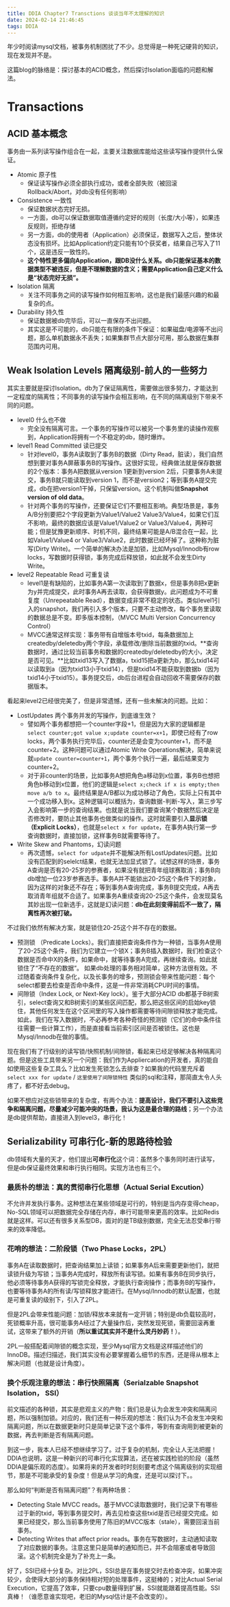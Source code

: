 ```yaml
---
title: DDIA Chapter7 Transctions 谈谈当年不太理解的知识
date: 2024-02-14 21:46:45
tags: DDIA
---
```


年少时阅读mysql文档，被事务机制困扰了不少。总觉得是一种死记硬背的知识，现在发现并不是。

这篇blog的脉络是：探讨基本的ACID概念，然后探讨Isolation面临的问题和解法。

# Transactions

## ACID 基本概念

事务由一系列读写操作组合在一起，主要关注数据库能给这些读写操作提供什么保证。

* Atomic 原子性
    * 保证读写操作必须全部执行成功，或者全部失败（被回滚 Rollback/Abort，对db没有任何影响）
* Consistence 一致性
    * 保证数据状态完好无损。
    * 一方面，db可以保证数据取值遵循约定好的规则（长度/大小等），如果违反规则，拒绝存储
    * 另一方面，db的使用者（Application）必须保证，数据写入之后，整体状态没有损坏。比如Application约定只能有10个获奖者，结果自己写入了11个，这是违反一致性的。
    * **这个特性更多偏向Application，跟DB没什么关系。db只能保证基本的数据类型不被违反，但是不理解数据的含义；需要Application自己定义什么是“状态完好无损”。**
* Isolation 隔离
    * 关注不同事务之间的读写操作如何相互影响，这也是我们最感兴趣的和最复杂的点。
* Durability 持久性
    * 保证数据被db完毕后，可以一直保存不出问题。
    * 其实这是不可能的，db只能在有限的条件下保证：如果磁盘/电源等不出问题，那么单机数据永不丢失；如果集群节点大部分可用，那么数据在集群范围内可用。

## Weak Isolation Levels 隔离级别-前人的一些努力
 
其实主要就是探讨Isolation。db为了保证隔离性，需要做出很多努力，才能达到一定程度的隔离性；不同事务的读写操作会相互影响，在不同的隔离级别下带来不同的问题。

* level0 什么也不做
    * 完全没有隔离可言。一个事务的写操作可以被另一个事务里的读操作观察到，Application将拥有一个不稳定的db，随时爆炸。
* level1 Read Committed 读已提交
    * 针对level0，事务A读取到了事务B的数据（Dirty Read，脏读），我们自然想到要对事务A屏蔽事务B的写操作。这很好实现，经典做法就是保存数据的2个版本：事务A把数据从version 1更新到version 2后，只要事务A未提交，事务B就只能读取到version 1，而不是version2；等到事务A提交完成，db在把version1干掉，只保留version。这个机制叫做**Snapshot version of old data**。
    * 针对两个事务的写操作，还要保证它们不要相互影响。典型场景是，事务A/B分别要把2个字段更新为Value1/Value2 Value3/Value4，如果它们互不影响，最终的数据应该是Value1/Value2 or Value3/Value4，两种可能；但是犹豫更新顺序、时机不同，最终结果可能是A/B混合在一起，比如Value1/Value4 or Value3/Value2，此时数据已经坏掉了。这种称为脏写(Dirty Write)。一个简单的解决办法是加锁，比如Mysql/Innodb有row locks，写数据时获得锁，事务完成后释放锁，如此就不会发生Dirty Write。
* level2 Repeatable Read 可重复读
    * level1是有缺陷的，比如事务A第一次读取到了数据x，但是事务B把x更新为y并完成提交，此时事务A再去读取，会获得数据y。此问题成为不可重复度（Unrepeatable Read），数据变成非常不稳定的状态。类似level1引入的snapshot，我们再引入多个版本，只要不主动修改，每个事务里读取的数据总是不变。即多版本控制，（MVCC Multi Version Concurrency Control）
    * MVCC通常这样实现：事务带有自增版本号txid，每条数据加上createdby/deletedby两个字段，承载修改/删除当前数据的txid。**查询数据时，通过比较当前事务和数据的createdby/deletedby的大小，决定是否可见。**比如txid13写入了数据a，txid15把a更新为b，那么txid14可以读取到a（因为txid13小于txid14），但是txid14不能获取到数据b（因为txid14小于txid15）。事务提交后，db后台进程会自动回收不需要保存的数据版本。

看起来level2已经很完美了，但是非常遗憾，还有一些未解决的问题。比如：
  * LostUpdates 两个事务并发的写操作，到底谁生效？
    * 譬如两个事务都想把一个counter字段+1，但是因为大家的逻辑都是```select counter;got value x;update counter=x+1```，即使已经有了row locks，两个事务执行完毕后，counter还是会变为counter+1，而不是counter+2。这种问题可以通过Atomic Write Operations解决，简单来说就```update counter=counter+1```，两个事务个执行一遍，最后结果变为counter+2。
    * 对于非counter的场景，比如事务A想把角色a移动到x位置，事务B也想把角色b移动到x位置，他们的逻辑是```select x;check if x is empty;then move a/b to x```。最终结果是A/B都以为成功移动了角色，实际上只有其中一个成功移入到x。这种逻辑可以概括为，查询数据-判断-写入，第三步写入会影响第一步的查询结果。也就是说当我们要查询某个数据然后决定是否修改时，要防止其他事务也做类似的操作。这时就需要引入**显示锁（Explicit Locks）**，也就是```select x for update```，在事务A执行第一步查询数据时，直接加锁，这样事务B就需要等待了。
  * Write Skew and Phantoms，幻读问题
    * 再次遗憾，```select for udpate```并不能解决所有LostUpdates问题。比如没有匹配到的selelct结果，也就无法加显式锁了。试想这样的场景，事务A查询是否有20-25岁的参赛者，如果没有就把青年组球赛取消；事务B向db增加一位23岁参赛选手。事务A并不能锁出20-25这个条件下的对象，因为这样的对象还不存在；等到事务A查询完成，事务B提交完成，A再去取消青年组就不合适了。如果事务A重续查询20-25这个条件，会发现莫名其妙出现一位新选手，这就是幻读问题：**db在此刻变得前后不一致了，隔离性再次被打破。**


不过我们依然有解决方案，就是锁住20-25这个并不存在的数据。
* 预测锁 （Predicate Locks）。我们直接把查询条件作为一种锁，当事务A使用了20-25这个条件，我们为它建立一个锁X；事务B插入数据时，我们检查这个数据是否命中X的条件，如果命中，就等待事务A完成，再继续查询。如此就锁住了“不存在的数据“。
如果db处理的事务相对简单，这种方法很有效。不过随着查询条件复杂化，以及长事务的增多，预测锁会带来性能问题：每个select都要去检查是否命中条件，这是一件非常消耗CPU时间的事情。
* 间隙锁（Index Lock, or Next-Key lock）。鉴于大部分ACID db都基于B树索引，select查询又和B树索引的某些区间匹配，那么把这些区间的启始key锁住，其他任何发生在这个区间里的写入操作都需要等待间隙锁释放才能完成。如此，我们在写入数据时，不必再参考各种奇怪的预测锁（它们的命中条件往往需要一些计算工作），而是直接看当前索引区间是否被锁住。这也是Mysql/Innodb在做的事情。

现在我们有了行级别的读写锁/快照机制/间隙锁，看起来已经足够解决各种隔离问题。但是这些工具带来另一个问题：我们作为Appliercation的开发者，真的能自如使用这些复杂工具么？比如发生死锁怎么去排查？如果我的代码里充斥着```select xxx for update``` / ```这里使用了间隙锁特性``` 类似的sql和注释，那简直太令人头疼了，都不好去debug。

如果不想应对这些锁带来的复杂度，有两个办法：**提高设计，我们不要引入这些竞争和隔离问题，尽量减少可能冲突的场景，我认为这是最合理的路线**；另一个办法是db提供帮助，直接进入到level3，串行化！

## Serializability 可串行化-新的思路待检验

db领域有大量的天才，他们提出**可串行化**这个词：虽然多个事务同时进行读写，但是db保证最终效果和串行执行相同。实现方法也有三个。

### 最质朴的想法：真的贯彻串行化思想（Actual Serial Excution）

不允许并发执行事务。这种想法在某些领域是可行的，特别是当内存变得cheap，No-SQL领域可以把数据完全存储在内存，串行可能带来更高的效率。比如Redis就是这样。可以还有很多关系型DB，面对的是TB级别数据，完全无法忍受串行带来的效率降低。

### 花哨的想法：二阶段锁（Two Phase Locks，2PL）
事务A在读取数据时，把查询结果加上读锁；如果事务A后来需要更新他们，就把读锁升级为写锁；当事务A完成时，释放所有读写锁。如果有事务B在同步执行，他必须等待事务A获得的写锁完全释放，才能执行查询操作；而事务B的写操作，也要等待事务A的所有读/写锁释放才能进行。在Mysql/Innodb的默认配置，也就是可重复读的级别下，引入了2PL。

但是2PL会带来性能问题：加锁/释放本来就有一定开销；特别是db负载较高时，死锁概率升高，很可能事务A经过了大量操作后，突然发现死锁，需要回滚再重试，这带来了额外的开销（**所以重试其实并不是什么灵丹妙药！**）。

2PL一般搭配着间隙锁的概念实现，至少Mysql官方文档是这样描述他们的InnoDB。描述归描述，我们其实没有必要掌握着么细节的东西，还是得从根本上解决问题（也就是设计角度）。

### 换个乐观注意的想法：串行快照隔离（Serialzable Snapshot Isolation， SSI）

前文描述的各种锁，其实是悲观主义的产物：我们总是认为会发生冲突和隔离问题，所以强制加锁。对应的，我们还有一种乐观的想法：我们认为不会发生冲突和隔离问题，所以在数据更新时只是简单记录下这个事件，等到有查询用到被更新的数据，再去判断是否有隔离问题。

到这一步，我本人已经不想继续学习了。过于复杂的机制，完全让人无法把握！DDIA也说明，这是一种新兴的可串行化实现算法，还在被实践检验的阶段（虽然DDIA是偏乐观的态度）。如果将来的开发者时时刻刻要考虑这个隔离级别的实现细节，那是不可能承受的复杂度！但是从学习的角度，还是可以探讨下。。

那么如何“判断是否有隔离问题”？有两种场景：
* Detecting Stale MVCC reads。基于MVCC读取数据时，我们记录下有哪些过于新的txid，等到事务提交时，再去见检查这些txid是否已经提交完成。如果已经提交，那么当前事务使用了陈旧的MVCC版本（stale），需要回滚当前事务。
* Detecting Writes that affect prior reads。事务在写数据时，主动通知读取了对应数据的事务。注意这里只是简单的通知而已，并不会阻塞或者导致回滚。这个机制完全是为了补充上一条。

好了，SSI已经十分复杂。对比2PL，SSI总是在事务提交时去检查冲突，如果冲突较少，会使得大部分的事务保持相对短的处理事件，这挺棒的；对比Actual Serial Execution，它提高了效率，只要cpu数量得到扩展，SSI就能跟着提高性能。SSI真棒！（谁愿意谁实现吧，老旧的Mysql估计是不会改变的）。
